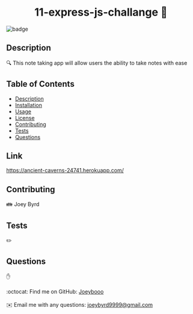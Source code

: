 <h1 align="center">11-express-js-challange 👋</h1>
  
![badge](https://img.shields.io/badge/license-MIT-brightgreen)<br />

## Description
🔍 This note taking app will allow users the ability to take notes with ease

## Table of Contents
- [Description](#description)
- [Installation](#installation)
- [Usage](#usage)
- [License](#license)
- [Contributing](#contributing)
- [Tests](#tests)
- [Questions](#questions)

## Link 

https://ancient-caverns-24741.herokuapp.com/

## Contributing
👪 Joey Byrd

## Tests
✏️ 

## Questions
✋ <br />
<br />
:octocat: Find me on GitHub: [Joeybooo](https://github.com/Joeybooo)<br />
<br />
✉️ Email me with any questions: joeybyrd9999@gmail.com<br /><br />
